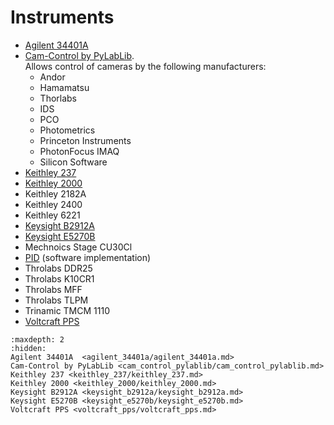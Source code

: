# Instruments

- [Agilent 34401A](agilent_34401a/agilent_34401a.md)
- [Cam-Control by PyLabLib](cam_control_pylablib/cam_control_pylablib.md).\
   Allows control of cameras by the following manufacturers:
  - Andor
  - Hamamatsu
  - Thorlabs
  - IDS
  - PCO
  - Photometrics
  - Princeton Instruments
  - PhotonFocus IMAQ
  - Silicon Software
- [Keithley 237](keithley_237/keithley_237.md)
- [Keithley 2000](keithley_2000/keithley_2000.md)
- Keithley 2182A
- Keithley 2400
- Keithley 6221
- [Keysight B2912A](keysight_b2912a/keysight_b2912a.md)
- [Keysight E5270B](keysight_e5270b/keysight_e5270b.md)
- Mechnoics Stage CU30Cl
- [PID](pid/pid.md) (software implementation)
- Throlabs DDR25
- Throlabs K10CR1
- Throlabs MFF
- Throlabs TLPM
- Trinamic TMCM 1110
- [Voltcraft PPS](voltcraft_pps/voltcraft_pps.md)

```{toctree}
:maxdepth: 2
:hidden:
Agilent 34401A  <agilent_34401a/agilent_34401a.md>
Cam-Control by PyLabLib <cam_control_pylablib/cam_control_pylablib.md>
Keithley 237 <keithley_237/keithley_237.md>
Keithley 2000 <keithley_2000/keithley_2000.md>
Keysight B2912A <keysight_b2912a/keysight_b2912a.md>
Keysight E5270B <keysight_e5270b/keysight_e5270b.md>
Voltcraft PPS <voltcraft_pps/voltcraft_pps.md>
```
